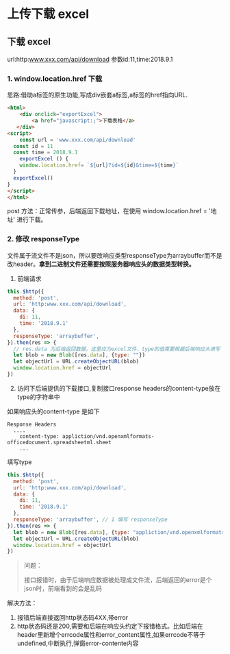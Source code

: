 # 上传下载 excel
## 下载 excel
url:http:www.xxx.com/api/download
参数​id:11,time:2018.9.1

### 1. window.location.href 下载
思路:借助a标签的原生功能,写成div嵌套a标签,a标签的href指向URL.
```html
<html>
	<div onclick="exportExcel">
 		<a href="javascript:;">下载表格</a>
   </div>
<script>
	const url = 'www.xxx.com/api/download'
  const id = 11
  const time = 2018.9.1
 	exportExcel () {
  	window.location.href= `${url}?id=${id}&time=${time}`
  }
  exportExcel()
}
</script>
</html>

```

post 方法：正常传参，后端返回下载地址，在使用 window.location.href = '地址' 进行下载。

### 2. 修改 responseType

 文件属于流文件不是json，所以要改响应类型responseType为arraybuffer而不是改header。**拿到二进制文件还需要按照服务器响应头的数据类型转换。**

1. 前端请求

```js
this.$http({
  method: 'post',
  url: 'http:www.xxx.com/api/download',
  data: {
    di: 11,
    time: '2018.9.1'
  },
  responseType: 'arraybuffer',
}).then(res => {
  // res.data 为后端返回数据，这里应为excel文件，type的值需要根据后端响应头填写
  let blob = new Blob([res.data], {type: ""})
  let objectUrl = URL.createObjectURL(blob)
  window.location.href = objectUrl
})
```

2.  访问下后端提供的下载接口,复制接口response headers的content-type放在type的字符串中 

如果响应头的content-type 是如下

```shell
Response Headers
  ....
	content-type: appliction/vnd.openxmlformats-officedocument.spreadsheetml.sheet
	...
```

填写type

```js
this.$http({
  method: 'post',
  url: 'http:www.xxx.com/api/download',
  data: {
    di: 11,
    time: '2018.9.1'
  },
  responseType: 'arraybuffer', // 1 填写 responseType
}).then(res => {
  let blob = new Blob([res.data], {type: "appliction/vnd.openxmlformats-officedocument.spreadsheetml.sheet"}) // 2 填写 type
  let objectUrl = URL.createObjectURL(blob)
  window.location.href = objectUrl
})
```

> 问题：
>
>  接口报错时，由于后端响应数据被处理成文件流，后端返回的error是个json时，前端看到的会是乱码 

解决方法：

1.  报错后端直接返回http状态码4XX,带error 
2.  http状态码还是200,需要和后端在响应头约定下报错格式。比如后端在header里新增个errcode属性和error_content属性,如果errcode不等于undefined,中断执行,弹窗error-contente内容 

### 